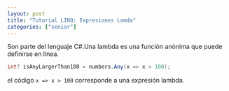 ```yaml
---
layout: post
title: "Tutorial LINQ: Expresiones Lamda"
categories: ["senior"]
---
```


Son parte del lenguaje C#.<!--more-->Una lambda es una función anónima que puede definirse en línea. 

```csharp
int? isAnyLargerThan100 = numbers.Any(x => x > 100);
```

el código `x => x > 100` corresponde a una expresión lambda.